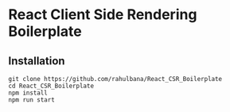 # React Client Side Rendering Boilerplate

## Installation


```
git clone https://github.com/rahulbana/React_CSR_Boilerplate
cd React_CSR_Boilerplate
npm install
npm run start
```
